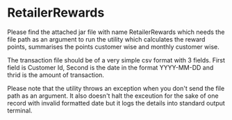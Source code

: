 # RetailerRewards
Please find the attached jar file with name RetailerRewards which needs the file path as an argument to run the utility which calculates the reward points, summarises the points customer wise and monthly customer wise.

The transaction file should be of a very simple csv format with 3 fields. First field is Customer Id, Second is the date in the format YYYY-MM-DD and thrid is the amount of transaction.

Please note that the utility throws an exception when you don't send the file path as an argument. It also doesn't halt the exceution for the sake of one record with invalid formatted date but it logs the details into standard output terminal.
